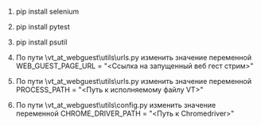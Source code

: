 1. pip install selenium

2. pip install pytest

3. pip install psutil

4. По пути \vt_at_webguest\utils\urls.py изменить значение переменной WEB_GUEST_PAGE_URL = "<Ссылка на запущенный веб гест стрим>"

5. По пути \vt_at_webguest\utils\urls.py изменить значение переменной PROCESS_PATH = "<Путь к исполняемому файлу VT>"

6. По пути \vt_at_webguest\utils\config.py изменить значение переменной CHROME_DRIVER_PATH = "<Путь к Chromedriver>"